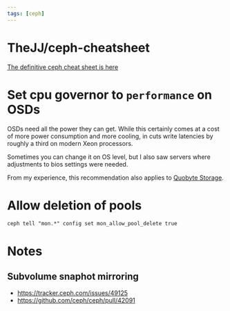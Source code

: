 ```yaml
---
tags: [ceph]
---
```

# TheJJ/ceph-cheatsheet

[The definitive ceph cheat sheet is here](https://github.com/TheJJ/ceph-cheatsheet)

# Set cpu governor to `performance` on OSDs

OSDs need all the power they can get.
While this certainly comes at a cost of more power consumption and more cooling, in cuts write latencies by roughly a third on modern Xeon processors.

Sometimes you can change it on OS level, but I also saw servers where adjustments to bios settings were needed.

From my experience, this recommendation also applies to [Quobyte Storage](https://www.quobyte.com/).

# Allow deletion of pools

```
ceph tell "mon.*" config set mon_allow_pool_delete true
```

# Notes

## Subvolume snaphot mirroring

* https://tracker.ceph.com/issues/49125
* https://github.com/ceph/ceph/pull/42091
